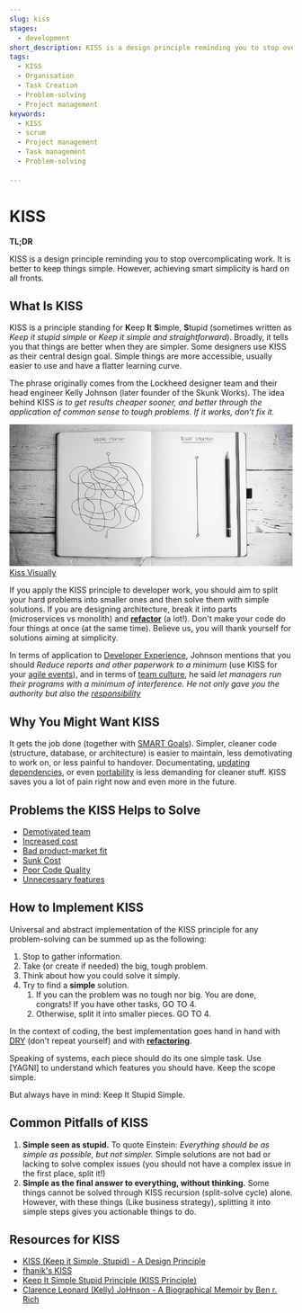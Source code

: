 ```yaml
---
slug: kiss
stages:
  - development
short_description: KISS is a design principle reminding you to stop overcomplicating. It is better to keep things simple. Yet, devs struggle to achieve smart simplicity in their systems
tags:
  - KISS
  - Organisation
  - Task Creation
  - Problem-solving
  - Project management
keywords:
  - KISS
  - scrum
  - Project management
  - Task management
  - Problem-solving

---
```


# KISS

**TL;DR**

KISS is a design principle reminding you to stop overcomplicating work. It is better to keep things simple. However, achieving smart simplicity is hard on all fronts.

## What Is KISS

KISS is a principle standing for **K**eep **I**t **S**imple, **S**tupid (sometimes written as *Keep it stupid simple* or *Keep it simple and straightforward*). Broadly, it tells you that things are better when they are simpler. Some designers use KISS as their central design goal. Simple things are more accessible, usually easier to use and have a flatter learning curve.

The phrase originally comes from the Lockheed designer team and their head engineer Kelly Johnson (later founder of the Skunk Works). The idea behind KISS *is to get results cheaper sooner, and better through the application of common sense to tough problems. If it works, don’t fix it.*

![KISS visually](/files/kiss.jpg)
[Kiss Visually](https://www.clarizen.com/importance-kiss-principle-project-management/)

If you apply the KISS principle to developer work, you should aim to split your hard problems into smaller ones and then solve them with simple solutions. If you are designing architecture, break it into parts (microservices vs monolith) and **[refactor](/practices/refactoring)** (a lot!). Don't make your code do four things at once (at the same time). Believe us, you will thank yourself for solutions aiming at simplicity.

In terms of application to [Developer Experience](practices/good-developer-experience), Johnson mentions that you should *Reduce reports and other paperwork to a minimum* (use KISS for your [agile events](/practices/agile-events)), and in terms of [team culture](/practices/team-culture), he said *let managers run their programs with a minimum of interference. He not only gave you the authority but also the [responsibility](/practices/responsibility)*

## Why You Might Want KISS

It gets the job done (together with [SMART Goals](/practices/smart-goals)). Simpler, cleaner code (structure, database, or architecture) is easier to maintain, less demotivating to work on, or less painful to handover. Documentating, [updating dependencies](/practices/updating-the-dependencies), or even [portability](/practices/software-portability) is less demanding for cleaner stuff. KISS saves you a lot of pain right now and even more in the future.

## Problems the KISS Helps to Solve

- [Demotivated team](/problems/demotivated-team)
- [Increased cost](/problems/increased-cost)
- [Bad product-market fit](/problems/bad-product-market-fit)
- [Sunk Cost](/problems/sunk-cost)
- [Poor Code Quality](/problems/poor-code-quality)
- [Unnecessary features](/problems/unnecessary-features)

## How to Implement KISS

Universal and abstract implementation of the KISS principle for any problem-solving can be summed up as the following:

1. Stop to gather information. 
2. Take (or create if needed) the big, tough problem. 
3. Think about how you could solve it simply. 
4. Try to find a **simple**  solution. 
   1. If you can the problem was no tough nor big. You are done, congrats! If you have other tasks, GO TO 4.
   2.  Otherwise, split it into smaller pieces. GO TO 4.

In the context of coding, the best implementation goes hand in hand with [DRY]() (don't repeat yourself) and with **[refactoring](/practices/refactoring)**.

Speaking of systems, each piece should do its one simple task. Use [YAGNI] to understand which features you should have. Keep the scope simple.

But always have in mind: Keep It Stupid Simple.

## Common Pitfalls of KISS

1.  **Simple seen as stupid.** To quote Einstein: *Everything should be as simple as possible, but not simpler.* Simple solutions are not bad or lacking to solve complex issues (you should not have a complex issue in the first place, split it!) 
2. **Simple as the final answer to everything, without thinking.** Some things cannot be solved through KISS recursion (split-solve cycle) alone. However, with these things (Like business strategy), splitting it into simple steps gives you actionable things to do. 
## Resources for KISS

- [KISS (Keep it Simple, Stupid) - A Design Principle](https://www.interaction-design.org/literature/article/kiss-keep-it-simple-stupid-a-design-principle)
- [fhanik's KISS](https://people.apache.org/~fhanik/kiss.html)
- [Keep It Simple Stupid Principle (KISS Principle)](https://www.techopedia.com/definition/20262/keep-it-simple-stupid-principle-kiss-principle)
- [Clarence Leonard (Kelly) JoHnson - A Biographical Memoir by Ben r. Rich](http://www.nasonline.org/publications/biographical-memoirs/memoir-pdfs/johnson-clarence.pdf)